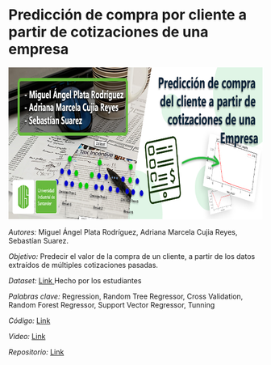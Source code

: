 # Predicción de compra por cliente a partir de cotizaciones de una empresa


<center> <img src="https://github.com/Minerisho/Proyecto-AI1-2022-2/blob/main/Banner.jpg?raw=true" width="800px" height="300px"> </center>


*Autores:* Miguel Ángel Plata Rodríguez, Adriana Marcela Cujia Reyes, Sebastían Suarez.

*Objetivo:* Predecir el valor de la compra de un cliente, a partir de los datos extraídos de múltiples cotizaciones pasadas.

*Dataset:* <a href="https://drive.google.com/file/d/1QHnBDLKmgFJHb45_nGCyQMnkjGPVLTlP/view?usp=share_link"> Link </a> Hecho por los estudiantes

*Palabras clave:* Regression, Random Tree Regressor, Cross Validation, Random Forest Regressor, Support Vector Regressor, Tunning

*Código:* <a href="https://colab.research.google.com/drive/1I8ByPJmZvj9Zn8_btw-RhGlc15Cfv5Db?usp=share_link"> Link </a>

*Video:* <a href="https://www.youtube.com/watch?v=Nz2-mNNV38w&ab_channel=AdrianaMarcelaCujiaReyes"> Link </a>

*Repositorio:* <a href="https://github.com/Minerisho/Proyecto-AI1-2022-2"> Link </a>

